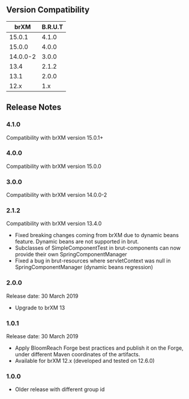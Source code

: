 <!--
  Copyright 2017-2022 BloomReach Inc. (http://www.bloomreach.com)

  Licensed under the Apache License, Version 2.0 (the "License");
  you may not use this file except in compliance with the License.
  You may obtain a copy of the License at

   http://www.apache.org/licenses/LICENSE-2.0

  Unless required by applicable law or agreed to in writing, software
  distributed under the License is distributed on an "AS IS" BASIS,
  WITHOUT WARRANTIES OR CONDITIONS OF ANY KIND, either express or implied.
  See the License for the specific language governing permissions and
  limitations under the License.
  -->

## Version Compatibility

| brXM     | B.R.U.T |
|----------|---------|
| 15.0.1   | 4.1.0   |
| 15.0.0   | 4.0.0   |
| 14.0.0-2 | 3.0.0   |
| 13.4     | 2.1.2   |
| 13.1     | 2.0.0   |
| 12.x     | 1.x     |

## Release Notes

### 4.1.0
Compatibility with brXM version 15.0.1+

### 4.0.0
Compatibility with brXM version 15.0.0

### 3.0.0
Compatibility with brXM version 14.0.0-2

### 2.1.2
Compatibility with brXM version 13.4.0

* Fixed breaking changes coming from brXM due to dynamic beans feature. Dynamic beans are not supported in brut.
* Subclasses of SimpleComponentTest in brut-components can now provide their own SpringComponentManager
* Fixed a bug in brut-resources where servletContext was null in SpringComponentManager (dynamic beans regression)

### 2.0.0

<p class="smallinfo">Release date: 30 March 2019</p>

+ Upgrade to brXM 13

### 1.0.1

<p class="smallinfo">Release date: 30 March 2019</p>

+ Apply BloomReach Forge best practices and publish it on the Forge, under different Maven coordinates of the artifacts.
+ Available for brXM 12.x (developed and tested on 12.6.0)

### 1.0.0
+ Older release with different group id